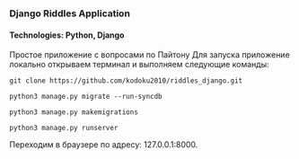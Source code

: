 ### Django Riddles Application
#### Technologies: Python, Django
Простое приложение с вопросами по Пайтону
Для запуска приложение локально открываем терминал и выполняем следующие команды:

`git clone https://github.com/kodoku2010/riddles_django.git`

`python3 manage.py migrate --run-syncdb`

`python3 manage.py makemigrations`

`python3 manage.py runserver`

Переходим в браузере по адресу: 127.0.0.1:8000.